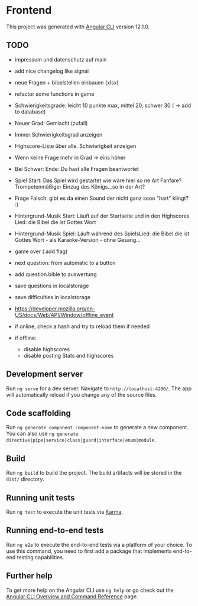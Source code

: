 # Frontend

This project was generated with [Angular CLI](https://github.com/angular/angular-cli) version 12.1.0.

## TODO

- impressum und datenschutz auf main

- add nice changelog like signal

- neue Fragen + bibelstellen einbauen (xlsx)

- refactor some functions in game

- Schwierigkeitsgrade: leicht 10 punkte max, mittel 20, schwer 30 ( -> add to database)
- Neuer Grad: Gemischt (zufall)
- Immer Schwierigkeitsgrad anzeigen
- Highscore-Liste über alle. Schwierigkeit anzeigen
- Wenn keine Frage mehr in Grad -> eins höher
- Bei Schwer: Ende: Du hast alle Fragen beantwortet

- Spiel Start: Das Spiel wird gestartet wie wäre hier so ne Art Fanfare? Trompetenmäßiger Einzug des Königs…so in der Art?
- Frage Falsch: gibt es da einen Sound der nicht ganz sooo "hart" klingt? :)
- Hintergrund-Musik Start: Läuft auf der Startseite und in den Highscores	Lied: die Bibel die ist Gottes Wort
- Hintergrund-Musik Spiel: Läuft während des SpielsLied: die Bibel die ist Gottes Wort - als Karaoke-Version - ohne Gesang…

- game over ( add flag)

- next question: from automatic to a button
- add question.bible to auswertung

- save questions in localstorage
- save difficulties in localstorage
- https://developer.mozilla.org/en-US/docs/Web/API/Window/offline_event
- if online, check a hash and try to reload them if needed
- if offline:
  - disable highscores
  - disable posting Stats and highscores

## Development server

Run `ng serve` for a dev server. Navigate to `http://localhost:4200/`. The app will automatically reload if you change any of the source files.

## Code scaffolding

Run `ng generate component component-name` to generate a new component. You can also use `ng generate directive|pipe|service|class|guard|interface|enum|module`.

## Build

Run `ng build` to build the project. The build artifacts will be stored in the `dist/` directory.

## Running unit tests

Run `ng test` to execute the unit tests via [Karma](https://karma-runner.github.io).

## Running end-to-end tests

Run `ng e2e` to execute the end-to-end tests via a platform of your choice. To use this command, you need to first add a package that implements end-to-end testing capabilities.

## Further help

To get more help on the Angular CLI use `ng help` or go check out the [Angular CLI Overview and Command Reference](https://angular.io/cli) page.
